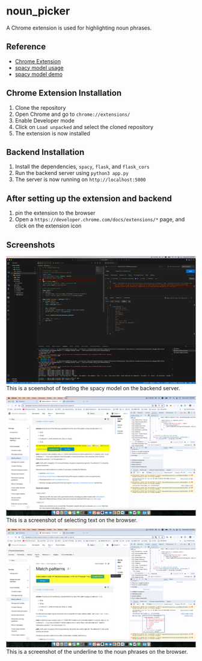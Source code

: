 # noun_picker
A Chrome extension is used for highlighting noun phrases.

## Reference
- [Chrome Extension](https://developer.chrome.com/docs/extensions/get-started/tutorial/hello-world◊)
- [spacy model usage](https://spacy.io/usage)
- [spacy model demo](https://spacy.io)

## Chrome Extension Installation
1. Clone the repository
2. Open Chrome and go to `chrome://extensions/`
3. Enable Developer mode
4. Click on `Load unpacked` and select the cloned repository
5. The extension is now installed

## Backend Installation
1. Install the dependencies, `spacy`, `flask`, and `flask_cors`
2. Run the backend server using `python3 app.py`
3. The server is now running on `http://localhost:5000`

## After setting up the extension and backend
1. pin the extension to the browser
2. Open a `https://developer.chrome.com/docs/extensions/*` page, and click on the extension icon


## Screenshots
![Screenshot](./spacy.png)
This is a sceenshot of testing the spacy model on the backend server.

![Screenshot](./select_text.png)
This is a screenshot of selecting text on the browser.

![Screenshot](./noun_phrases.png)
This is a screenshot of the underline to the noun phrases on the browser.
